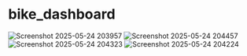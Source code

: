 # bike_dashboard
![Screenshot 2025-05-24 203957](https://github.com/user-attachments/assets/f26dfc9b-61da-4f6b-8ae4-34f592848c76)
![Screenshot 2025-05-24 204457](https://github.com/user-attachments/assets/3cee7204-28ea-413a-a1a8-a4d84ef3310c)
![Screenshot 2025-05-24 204323](https://github.com/user-attachments/assets/f5bfd63a-12d2-453d-89fc-010ffb547450)
![Screenshot 2025-05-24 204224](https://github.com/user-attachments/assets/7eb440d6-0a75-4c39-a29b-7eb089058bcc)
